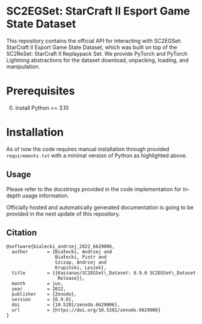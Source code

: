# SC2EGSet: StarCraft II Esport Game State Dataset

This repository contains the official API for interacting with SC2EGSet: StarCraft II Esport Game State Dataset, which was built on top of the SC2ReSet: StarCraft II Replaypack Set. We provide PyTorch and PyTorch Lightning abstractions for the dataset download, unpacking, loading, and manipulation.

# Prerequisites

0. Install Python >= 3.10

# Installation

As of now the code requires manual installation through provided ```requirements.txt``` with a minimal version of Python as highlighted above.

## Usage

Please refer to the docstrings provided in the code implementation for in-depth usage information.

Officially hosted and automatically generated documentation is going to be provided in the next update of this repository.

## Citation

```
@software{bialecki_andrzej_2022_6629006,
  author       = {Białecki, Andrzej and
                  Białecki, Piotr and
                  Szczap, Andrzej and
                  Krupiński, Leszek},
  title        = {{Kaszanas/SC2EGSet\_Dataset: 0.9.0 SC2EGSet\_Dataset 
                   Release}},
  month        = jun,
  year         = 2022,
  publisher    = {Zenodo},
  version      = {0.9.0},
  doi          = {10.5281/zenodo.6629006},
  url          = {https://doi.org/10.5281/zenodo.6629006}
}
```
